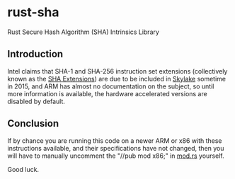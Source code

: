# rust-sha
Rust Secure Hash Algorithm (SHA) Intrinsics Library

## Introduction

Intel claims that SHA-1 and SHA-256 instruction set extensions (collectively known as the [SHA Extensions](https://en.wikipedia.org/wiki/Intel_SHA_extensions)) are due to be included in [Skylake](https://en.wikipedia.org/wiki/Skylake_(microarchitecture)) sometime in 2015, and ARM has almost no documentation on the subject, so until more information is available, the hardware accelerated versions are disabled by default. 

## Conclusion

If by chance you are running this code on a newer ARM or x86 with these instructions available, and their specifications have not changed, then you will have to manually uncomment the "//pub mod x86;" in [mod.rs](https://github.com/andydude/rust-cryptoil/blob/master/src/sha1/mod.rs) yourself.

Good luck.
